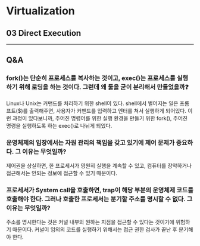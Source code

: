 # Virtualization 
## 03 Direct Execution

---
## Q&A
### fork()는 단순히 프로세스를 복사하는 것이고, exec()는 프로세스를 실행 하기 위해 로딩을 하는 것이다. 그런데 왜 둘을 굳이 분리해서 만들었을까❓
Linux나 Unix는 커맨드를 처리하기 위한 shell이 있다. shell에서 벌어지는 일은 프롬프트($)를 출력해주면, 사용자가 커맨드를 입력하고 엔터를 쳐서 실행하게 되어있다. 이런 과정이 있다보니까, 주어진 명령어를 위한 실행 환경을 만들기 위한 fork(), 주어진 명령을 실행하도록 하는 exec()로 나뉘게 되었다.


### 운영체제의 입장에서는 자원 관리의 책임을 갖고 있기에 제어 문제가 중요하다. 그 이유는 무엇일까?
제어권을 상실하면, 한 프로세서가 영원히 실행을 계속할 수 있고, 컴퓨터를 장악하거나 접근해서는 안되는 정보에 접근할 수 있기 때문이다.


### 프로세서가 System call을 호출하면, trap이 해당 부분의 운영체제 코드를 호출해야 한다. 그러나 호출한 프로세서는 분기할 주소를 명시할 수 없다. 그 이유는 무엇일까?
주소를 명시한다는 것은 커널 내부의 원하는 지점을 접근할 수 있다는 것이기에 위험하기 때문이다. 커널이 임의의 코드를 실행하기 위해서는 접근 권한 검사가 끝난 후 분기해야 한다.
